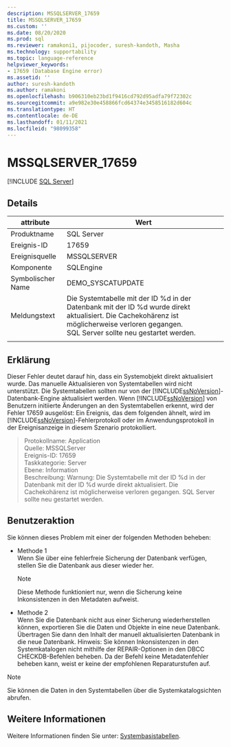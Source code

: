 ```yaml
---
description: MSSQLSERVER_17659
title: MSSQLSERVER_17659
ms.custom: ''
ms.date: 08/20/2020
ms.prod: sql
ms.reviewer: ramakoni1, pijocoder, suresh-kandoth, Masha
ms.technology: supportability
ms.topic: language-reference
helpviewer_keywords:
- 17659 (Database Engine error)
ms.assetid: ''
author: suresh-kandoth
ms.author: ramakoni
ms.openlocfilehash: b906310eb23bd1f9416cd792d95adfa79f72302c
ms.sourcegitcommit: a9e982e30e458866fcd64374e3458516182d604c
ms.translationtype: HT
ms.contentlocale: de-DE
ms.lasthandoff: 01/11/2021
ms.locfileid: "98099358"
---
```

# <a name="mssqlserver_17659"></a>MSSQLSERVER_17659
 [!INCLUDE [SQL Server](../../includes/applies-to-version/sqlserver.md)]

## <a name="details"></a>Details

|attribute|Wert|
|---|---|
|Produktname|SQL Server|
|Ereignis-ID|17659|
|Ereignisquelle|MSSQLSERVER|
|Komponente|SQLEngine|
|Symbolischer Name|DEMO_SYSCATUPDATE|
|Meldungstext|Die Systemtabelle mit der ID \%d in der Datenbank mit der ID \%d wurde direkt aktualisiert. Die Cachekohärenz ist möglicherweise verloren gegangen. <br/> SQL Server sollte neu gestartet werden.|
||

## <a name="explanation"></a>Erklärung

Dieser Fehler deutet darauf hin, dass ein Systemobjekt direkt aktualisiert wurde. Das manuelle Aktualisieren von Systemtabellen wird nicht unterstützt. Die Systemtabellen sollten nur von der [!INCLUDE[ssNoVersion](../../includes/ssnoversion-md.md)]-Datenbank-Engine aktualisiert werden. Wenn [!INCLUDE[ssNoVersion](../../includes/ssnoversion-md.md)] von Benutzern initiierte Änderungen an den Systemtabellen erkennt, wird der Fehler 17659 ausgelöst: Ein Ereignis, das dem folgenden ähnelt, wird im [!INCLUDE[ssNoVersion](../../includes/ssnoversion-md.md)]-Fehlerprotokoll oder im Anwendungsprotokoll in der Ereignisanzeige in diesem Szenario protokolliert.

> Protokollname: Application  
Quelle: MSSQLServer  
Ereignis-ID: 17659  
Taskkategorie: Server  
Ebene: Information  
Beschreibung: Warnung: Die Systemtabelle mit der ID \%d in der Datenbank mit der ID %d wurde direkt aktualisiert. Die Cachekohärenz ist möglicherweise verloren gegangen. SQL Server sollte neu gestartet werden.

## <a name="user-action"></a>Benutzeraktion

Sie können dieses Problem mit einer der folgenden Methoden beheben:

- Methode 1  
    Wenn Sie über eine fehlerfreie Sicherung der Datenbank verfügen, stellen Sie die Datenbank aus dieser wieder her.  
    > [!NOTE]
    > Diese Methode funktioniert nur, wenn die Sicherung keine Inkonsistenzen in den Metadaten aufweist.  

- Methode 2  
    Wenn Sie die Datenbank nicht aus einer Sicherung wiederherstellen können, exportieren Sie die Daten und Objekte in eine neue Datenbank. Übertragen Sie dann den Inhalt der manuell aktualisierten Datenbank in die neue Datenbank. Hinweis: Sie können Inkonsistenzen in den Systemkatalogen nicht mithilfe der REPAIR-Optionen in den DBCC CHECKDB-Befehlen beheben. Da der Befehl keine Metadatenfehler beheben kann, weist er keine der empfohlenen Reparaturstufen auf.

> [!NOTE]
> Sie können die Daten in den Systemtabellen über die Systemkatalogsichten abrufen.

## <a name="more-information"></a>Weitere Informationen

Weitere Informationen finden Sie unter: [Systembasistabellen](../system-tables/system-base-tables.md).